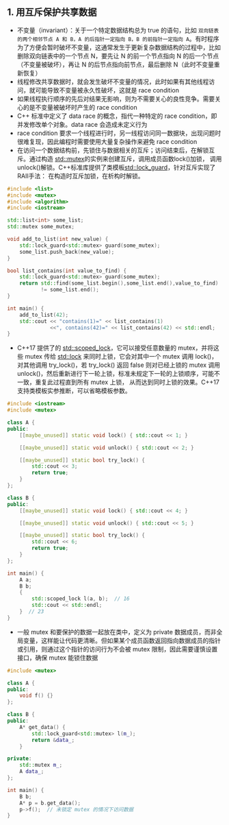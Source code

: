 ## 1. 用互斥保护共享数据
* 不变量（invariant）：关于一个特定数据结构总为 true 的语句，比如 `双向链表的两个相邻节点 A 和 B，A 的后指针一定指向 B，B 的前指针一定指向 A`。有时程序为了方便会暂时破坏不变量，这通常发生于更新复杂数据结构的过程中，比如删除双向链表中的一个节点 N，要先让 N 的前一个节点指向 N 的后一个节点（不变量被破坏），再让 N 的后节点指向前节点，最后删除 N（此时不变量重新恢复）
* 线程修改共享数据时，就会发生破坏不变量的情况，此时如果有其他线程访问，就可能导致不变量被永久性破坏，这就是 race condition
* 如果线程执行顺序的先后对结果无影响，则为不需要关心的良性竞争。需要关心的是不变量被破坏时产生的 race condition
* C++ 标准中定义了 data race 的概念，指代一种特定的 race condition，即并发修改单个对象。data race 会造成未定义行为
* race condition 要求一个线程进行时，另一线程访问同一数据块，出现问题时很难复现，因此编程时需要使用大量复杂操作来避免 race condition
* 在访问一个数据结构前，先锁住与数据相关的互斥；访问结束后，在解锁互斥。通过构造 [std::mutex](https://en.cppreference.com/w/cpp/thread/mutex)的实例来创建互斥，调用成员函数lock()加锁，
调用unlock()解锁。C++标准库提供了类模板[std::lock_guard](https://en.cppreference.com/w/cpp/thread/lock_guard)，针对互斥实现了RAII手法：
在构造时互斥加锁，在析构时解锁。
```c++
#include <list>
#include <mutex>
#include <algorithm>
#include <iostream>

std::list<int> some_list;
std::mutex some_mutex;

void add_to_list(int new_value) {
    std::lock_guard<std::mutex> guard(some_mutex);
    some_list.push_back(new_value);
}

bool list_contains(int value_to_find) {
    std::lock_guard<std::mutex> guard(some_mutex);
    return std::find(some_list.begin(),some_list.end(),value_to_find)
           != some_list.end();
}

int main() {
    add_to_list(42);
    std::cout << "contains(1)=" << list_contains(1)
              <<", contains(42)=" << list_contains(42) << std::endl;
}
```
* C++17 提供了的 [std::scoped_lock](https://en.cppreference.com/w/cpp/thread/scoped_lock)，它可以接受任意数量的 mutex，并将这些 mutex 传给 [std::lock](https://en.cppreference.com/w/cpp/thread/lock) 来同时上锁，它会对其中一个 mutex 调用 lock()，对其他调用 try_lock()，若 try_lock() 返回 false 则对已经上锁的 mutex 调用 unlock()，然后重新进行下一轮上锁，标准未规定下一轮的上锁顺序，可能不一致，重复此过程直到所有 mutex 上锁，
从而达到同时上锁的效果。C++17 支持类模板实参推断，可以省略模板参数。
```c++
#include <iostream>
#include <mutex>

class A {
public:
    [[maybe_unused]] static void lock() { std::cout << 1; }

    [[maybe_unused]] static void unlock() { std::cout << 2; }

    [[maybe_unused]] static bool try_lock() {
        std::cout << 3;
        return true;
    }
};

class B {
public:
    [[maybe_unused]] static void lock() { std::cout << 4; }

    [[maybe_unused]] static void unlock() { std::cout << 5; }

    [[maybe_unused]] static bool try_lock() {
        std::cout << 6;
        return true;
    }
};

int main() {
    A a;
    B b;
    {
        std::scoped_lock l(a, b);  // 16
        std::cout << std::endl;
    }  // 23
}
```
* 一般 mutex 和要保护的数据一起放在类中，定义为 private 数据成员，而非全局变量，这样能让代码更清晰。但如果某个成员函数返回指向数据成员的指针或引用，则通过这个指针的访问行为不会被 mutex 限制，因此需要谨慎设置接口，确保 mutex 能锁住数据

```cpp
#include <mutex>

class A {
public:
    void f() {}
};

class B {
public:
    A* get_data() {
        std::lock_guard<std::mutex> l(m_);
        return &data_;
    }

private:
    std::mutex m_;
    A data_;
};

int main() {
    B b;
    A* p = b.get_data();
    p->f();  // 未锁定 mutex 的情况下访问数据
}
```